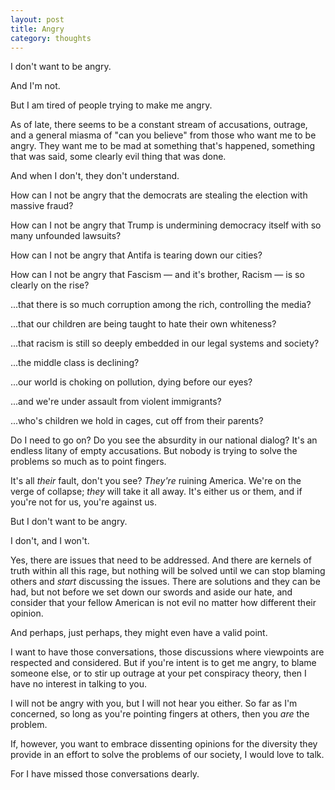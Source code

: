 ```yaml
---
layout: post
title: Angry
category: thoughts
---
```


I don't want to be angry.

And I'm not.

But I am tired of people trying to make me angry.

As of late, there seems to be a constant stream of accusations, outrage, and a general miasma of "can you believe" from those who want me to be angry. They want me to be mad at something that's happened, something that was said, some clearly evil thing that was done.

<!--more-->

And when I don't, they don't understand.

How can I not be angry that the democrats are stealing the election with massive fraud?

How can I not be angry that Trump is undermining democracy itself with so many unfounded lawsuits?

How can I not be angry that Antifa is tearing down our cities?

How can I not be angry that Fascism — and it's brother, Racism — is so clearly on the rise?

...that there is so much corruption among the rich, controlling the media?

...that our children are being taught to hate their own whiteness?

...that racism is still so deeply embedded in our legal systems and society?

...the middle class is declining?

...our world is choking on pollution, dying before our eyes?

...and we're under assault from violent immigrants?

...who's children we hold in cages, cut off from their parents?

Do I need to go on? Do you see the absurdity in our national dialog? It's an endless litany of empty accusations. But nobody is trying to solve the problems so much as to point fingers.

It's all _their_ fault, don't you see? _They're_ ruining America. We're on the verge of collapse; _they_ will take it all away. It's either us or them, and if you're not for us, you're against us.

But I don't want to be angry.

I don't, and I won't.

Yes, there are issues that need to be addressed. And there are kernels of truth within all this rage, but nothing will be solved until we can stop blaming others and _start_ discussing the issues. There are solutions and they can be had, but not before we set down our swords and aside our hate, and consider that your fellow American is not evil no matter how different their opinion.

And perhaps, just perhaps, they might even have a valid point.

I want to have those conversations, those discussions where viewpoints are respected and considered. But if you're intent is to get me angry, to blame someone else, or to stir up outrage at your pet conspiracy theory, then I have no interest in talking to you.

I will not be angry with you, but I will not hear you either. So far as I'm concerned, so long as you're pointing fingers at others, then you _are_ the problem.

If, however, you want to embrace dissenting opinions for the diversity they provide in an effort to solve the problems of our society, I would love to talk.

For I have missed those conversations dearly.

